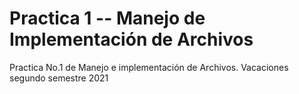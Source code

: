# Practica 1 -- Manejo de Implementación de Archivos
Practica No.1 de Manejo e implementación de Archivos.  Vacaciones segundo semestre 2021

